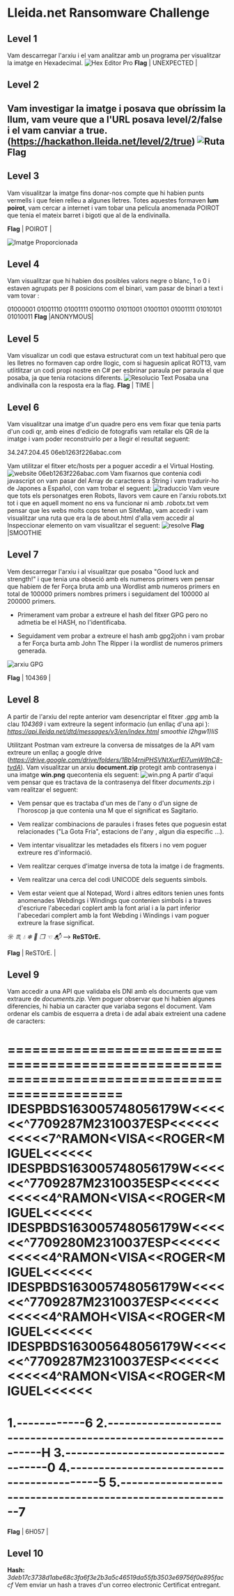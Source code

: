 # Lleida.net  Ransomware Challenge
## Level 1

Vam descarregar l'arxiu i el vam analitzar amb un programa per visualitzar la imatge en Hexadecimal.
![Hex Editor Pro](https://i.imgur.com/81nMzIr.png)
**Flag**
| UNEXPECTED |
## Level 2

Vam investigar la imatge i posava que obríssim la llum, vam veure que a l'URL posava level/2/false i el vam canviar a true. (https://hackathon.lleida.net/level/2/true)
![Ruta](https://i.imgur.com/bE4ja4n.png)
   **Flag**
--------------

## Level 3
Vam visualitzar la imatge fins donar-nos compte que hi habien punts vermells i que feien relleu a algunes lletres.
Totes aquestes formaven **lum poirot**, vam cercar a internet i vam tobar una pelicula anomenada POIROT que tenia el mateix barret i bigoti que al de la endivinalla.

**Flag**
| POIROT |

![Imatge Proporcionada](https://hackathon.lleida.net/img/22d86afe01bf3cee2da05c30aaaaeb8e.png)


## Level 4

Vam visualitzar que hi habien dos posibles valors negre o blanc, 1 o 0 i estaven agrupats per 8 posicions com el binari, vam pasar de binari a text i vam tovar :

01000001 01001110 01001111 01001110 01011001 01001101 01001111 01010101 01010011
**Flag**
|ANONYMOUS|
## Level 5
Vam visualizar  un codi que estava estructurat com un text habitual pero que les lletres no formaven cap ordre llogic, com si haguesin aplicat ROT13, vam utlitlitzar un codi propi nostre en C# per esbrinar paraula per paraula el que posaba, ja que tenia rotacions diferents.
![Resolucio Text](https://i.imgur.com/nJLJMNo.png)
Posaba una andivinalla con la resposta era la flag.
**Flag**
| TIME |


## Level 6
Vam visualitzar una imatge d'un quadre pero ens vem fixar que tenia parts d'un codi qr, amb eines d'edicio de fotografis vam retallar els QR de la imatge i vam poder reconstruirlo per a llegir el resultat seguent:

34.247.204.45 06eb1263f226abac.com

Vam utilitzar el fitxer etc/hosts per a poguer accedir a el Virtual Hosting.
![website 06eb1263f226abac.com](https://i.imgur.com/cKv6v2D.png)
Vam fixarnos que contenia codi javascript on vam pasar del Array de caracteres a String i vam tradurir-ho de Japones a Español, con vam trobar el seguent:
![traduccio](https://i.imgur.com/s4SrUx9.png)
Vam veure que tots els personatges eren Robots, llavors vem caure en l'arxiu robots.txt tot i que en aquell moment no ens va funcionar ni amb .robotx.txt vem pensar que les webs molts cops tenen un SiteMap, vam accedir i vam visualitzar una ruta que era la de about.html d'alla vem accedir al Inspeccionar elemento on vam visualitzar el seguent:
![resolve](https://i.imgur.com/A0dsEIB.png)
**Flag**
|SMOOTHIE



## Level 7
Vem descarregar l'arxiu i al visualitzar que posaba "Good luck and strength!" i que tenia una obseció amb els numeros primers vem pensar que habiem de fer Força bruta amb una Wordlist amb numeros primers en total de 100000 primers nombres primers i seguidament del 100000 al 200000 primers.


* Primerament vam probar a extreure el hash del fitxer GPG pero no admetia be el HASH, no l'identificaba.

* Seguidament vem probar a extreure el hash amb gpg2john i vam probar a fer Força burta amb John The Ripper i la wordlist de numeros primers generada.

![arxiu GPG](https://i.imgur.com/k5cSCbM.png)

**Flag**
| 104369 |


## Level 8
A partir de l'arxiu del repte anterior vam desencriptar el fitxer *.gpg* amb la clau *104369* i vam extreure la segent informacio (un enllaç d'una api ):
*https://api.lleida.net/dtd/messages/v3/en/index.html*
*smoothie*
*I2hgw1)IiS*

Utilitzant Postman vam extreure la conversa de missatges de la API vam extreure un enllaç a google drive (*https://drive.google.com/drive/folders/1Bb14rnjPHSVNtXurfEl7umW9hC8-tvdA*).
 Vam visualitzar un arxiu **document.zip** protegit amb contrasenya i una imatge **win.png** quecontenia els seguent:
 ![win.png](https://i.imgur.com/qlaaVbh.png)
 A partir d'aqui vem pensar que es tractava de la contrasenya del fitxer *documents.zip* i vam realitzar el seguent:

 * Vem pensar que es tractaba d'un mes de l'any o d'un signe de l'horoscop ja que contenia una M que el significat es Sagitario.

 * Vem realizar combinacions de paraules i frases fetes que poguesin estat relacionades ("La Gota Fria", estacions de l'any , algun dia especific ...).

* Vem intentar visualitzar les metadades els fitxers i no vem poguer extreure res d'informació.

* Vem realitzar cerques d'imatge inversa de tota la imatge i de fragments.

* Vem realitzar una cerca del codi UNICODE dels seguents simbols.

* Vem estar veient que al Notepad, Word i altres editors tenien unes fonts anomenades Webdings i Windings que contenien simbols i a traves d'escriure l'abecedari coplert amb la font arial i a la part inferior l'abecedari complert amb la font Webding i Windings i vam poguer extreure la frase significat.

*☼︎ ♏︎ 💧︎ ❄︎ 📁︎ ❒︎ ☜︎ 📬︎* --> **ReST0rE.**

**Flag**
| ReST0rE. |

## Level 9
Vam accedir a una API que validaba els DNI amb els documents que vam extraure de *documents.zip*. Vem poguer observar que hi habien algunes diferencies, hi habia un caracter que variaba segons el document.
Vam ordenar els cambis de esquerra a dreta i de adal abaix extreient una cadene de caracters:

============================================================================================
IDESPBDS163005748056179W<<<<<<^7709287M2310037ESP<<<<<<<<<<<7^RAMON<VISA<<ROGER<MIGUEL<<<<<<
IDESPBDS163005748056179W<<<<<<^7709287M2310035ESP<<<<<<<<<<<4^RAMON<VISA<<ROGER<MIGUEL<<<<<<
IDESPBDS163005748056179W<<<<<<^7709280M2310037ESP<<<<<<<<<<<4^RAMON<VISA<<ROGER<MIGUEL<<<<<<
IDESPBDS163005748056179W<<<<<<^7709287M2310037ESP<<<<<<<<<<<4^RAMOH<VISA<<ROGER<MIGUEL<<<<<<
IDESPBDS163005648056179W<<<<<<^7709287M2310037ESP<<<<<<<<<<<4^RAMON<VISA<<ROGER<MIGUEL<<<<<<
============================================================================================
1.------------6
2.----------------------------------------------------------------H
3.-----------------------------------0
4.-------------------------------------------5
5.----------------------------------------------------------7
============================================================================================

**Flag**
| 6H057 |



## Level 10
**Hash:** *3deb17c3738d1abe68c3fa6f3e2b3a5c46519da55fb3503e69756f0e895faccf*
Vem enviar un hash a traves d'un correo electronic Certificat entregant.




